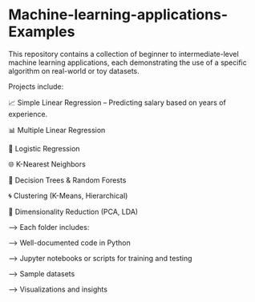 # Machine-learning-applications-Examples
This repository contains a collection of beginner to intermediate-level machine learning applications, each demonstrating the use of a specific algorithm on real-world or toy datasets.

Projects include:

📈 Simple Linear Regression – Predicting salary based on years of experience.

📊 Multiple Linear Regression

🧠 Logistic Regression

🌐 K-Nearest Neighbors

🌲 Decision Trees & Random Forests

🌀 Clustering (K-Means, Hierarchical)

🧬 Dimensionality Reduction (PCA, LDA)

--> Each folder includes:

--> Well-documented code in Python

--> Jupyter notebooks or scripts for training and testing

--> Sample datasets

--> Visualizations and insights
